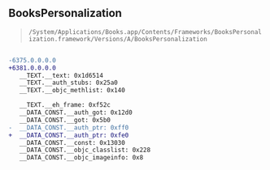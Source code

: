 ## BooksPersonalization

> `/System/Applications/Books.app/Contents/Frameworks/BooksPersonalization.framework/Versions/A/BooksPersonalization`

```diff

-6375.0.0.0.0
+6381.0.0.0.0
   __TEXT.__text: 0x1d6514
   __TEXT.__auth_stubs: 0x25a0
   __TEXT.__objc_methlist: 0x140

   __TEXT.__eh_frame: 0xf52c
   __DATA_CONST.__auth_got: 0x12d0
   __DATA_CONST.__got: 0x5b0
-  __DATA_CONST.__auth_ptr: 0xff0
+  __DATA_CONST.__auth_ptr: 0xfe0
   __DATA_CONST.__const: 0x13030
   __DATA_CONST.__objc_classlist: 0x228
   __DATA_CONST.__objc_imageinfo: 0x8

```
